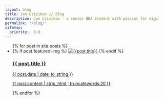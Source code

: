 ```yaml
---
layout: blog
title: Jan Czizikow // Blog
description: Jan Czizikow - a senior BBA student with passion for digital marketing based in Shanghai, China. Let's work together - email or view CV to get in touch.
permalink: "/blog/"
sitemap:
  priority:  0.8
---
```


<ul class="posts">
  {% for post in site.posts %}
    <li>
      <div class="post-outer">
        <div class="post-img-wrap">
        {% if post.featured-img %}
        <a href="{{ post.url }}">
            <span class="img-link">
              <picture>
                <source media="(min-width: 1200px)" srcset="/assets/img/posts/{{post.featured-img}}/{{post.featured-img}}-thumb_xl.jpg, /assets/img/posts/{{post.featured-img}}/{{post.featured-img}}-thumb_xl@2x.jpg 2x">
                <source media="(min-width: 992px)" srcset="/assets/img/posts/{{post.featured-img}}/{{post.featured-img}}-thumb_lg.jpg, /assets/img/posts/{{post.featured-img}}/{{post.featured-img}}-thumb_lg@2x.jpg 2x">
                <source media="(min-width: 768px)" srcset="/assets/img/posts/{{post.featured-img}}/{{post.featured-img}}-thumb_md.jpg, /assets/img/posts/{{post.featured-img}}/{{post.featured-img}}-thumb_md@2x.jpg 2x">
                <source media="(min-width: 576px)" srcset="/assets/img/posts/{{post.featured-img}}/{{post.featured-img}}-thumb_sm.jpg, /assets/img/posts/{{post.featured-img}}/{{post.featured-img}}-thumb_sm@2x.jpg 2x">
                <source media="(min-width: 0)" srcset="/assets/img/posts/{{post.featured-img}}/{{post.featured-img}}-thumb_xs.jpg, /assets/img/posts/{{post.featured-img}}/{{post.featured-img}}-thumb_xs@2x.jpg 2x">
                <img src="/assets/img/posts/{{post.featured-img}}/{{post.featured-img}}-thumb_lg@2x.jpg" alt="{{post.title}}">
              </picture>
            </span>
          </a>
        {% endif %}
        </div>
        <a class="" href="{{ post.url }}">
          <div class="post-inner">
            <div class="post-inner-contianer">
              <div class="post-inner-header">
                <h3 class="post-title">{{ post.title }}</h3>
                <time>{{ post.date | date_to_string }}</time>
              </div>
              <p>{{ post.content | strip_html | truncatewords:20 }}</p>
            </div>
          </div>
        </a>
      </div>
    </li>
  {% endfor %}
</ul>
